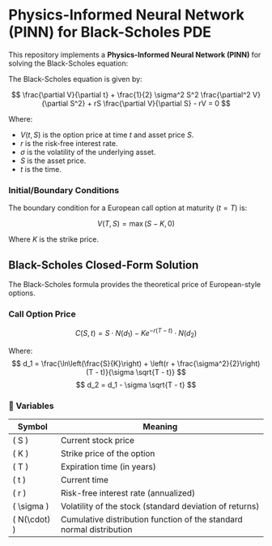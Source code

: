 # Physics-Informed Neural Network (PINN) for Black-Scholes PDE

This repository implements a **Physics-Informed Neural Network (PINN)** for solving the Black-Scholes equation:

The Black-Scholes equation is given by:

$$
\frac{\partial V}{\partial t} + \frac{1}{2} \sigma^2 S^2 \frac{\partial^2 V}{\partial S^2} + rS \frac{\partial V}{\partial S} - rV = 0
$$

Where:
- $V(t, S)$ is the option price at time $t$ and asset price $S$.
- $r$ is the risk-free interest rate.
- $\sigma$ is the volatility of the underlying asset.
- $S$ is the asset price.
- $t$ is the time.

### Initial/Boundary Conditions

The boundary condition for a European call option at maturity ($t = T$) is:

$$
V(T, S) = \max(S - K, 0)
$$

Where $K$ is the strike price.

## Black-Scholes Closed-Form Solution

The Black-Scholes formula provides the theoretical price of European-style options.

### Call Option Price
$$
C(S, t) = S \cdot N(d_1) - K e^{-r(T - t)} \cdot N(d_2)
$$



Where:
$$
d_1 = \frac{\ln\left(\frac{S}{K}\right) + \left(r + \frac{\sigma^2}{2}\right)(T - t)}{\sigma \sqrt{T - t}}
$$
$$
d_2 = d_1 - \sigma \sqrt{T - t}
$$

### 📘 Variables

| Symbol | Meaning |
|--------|---------|
| \( S \) | Current stock price |
| \( K \) | Strike price of the option |
| \( T \) | Expiration time (in years) |
| \( t \) | Current time |
| \( r \) | Risk-free interest rate (annualized) |
| \( \sigma \) | Volatility of the stock (standard deviation of returns) |
| \( N(\cdot) \) | Cumulative distribution function of the standard normal distribution |
